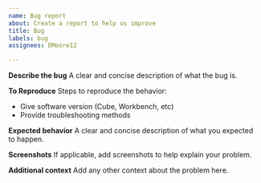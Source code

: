 ```yaml
---
name: Bug report
about: Create a report to help us improve
title: Bug
labels: bug
assignees: DMoore12

---
```


**Describe the bug**
A clear and concise description of what the bug is.

**To Reproduce**
Steps to reproduce the behavior:
- Give software version (Cube, Workbench, etc)
- Provide troubleshooting methods

**Expected behavior**
A clear and concise description of what you expected to happen.

**Screenshots**
If applicable, add screenshots to help explain your problem.

**Additional context**
Add any other context about the problem here.
